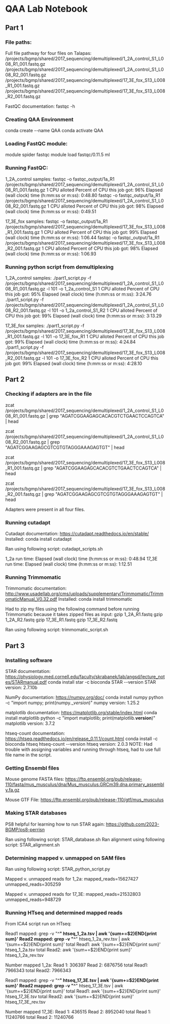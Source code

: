 # QAA Lab Notebook 

## Part 1
### File paths: 
Full file pathway for four files on Talapas: 
/projects/bgmp/shared/2017_sequencing/demultiplexed/1_2A_control_S1_L008_R1_001.fastq.gz
/projects/bgmp/shared/2017_sequencing/demultiplexed/1_2A_control_S1_L008_R2_001.fastq.gz
/projects/bgmp/shared/2017_sequencing/demultiplexed/17_3E_fox_S13_L008_R1_001.fastq.gz
/projects/bgmp/shared/2017_sequencing/demultiplexed/17_3E_fox_S13_L008_R2_001.fastq.gz

FastQC documentation: fastqc -h

### Creating QAA Environment
conda create --name QAA
conda activate QAA

### Loading FastQC module: 

module spider fastqc
module load fastqc/0.11.5
ml

### Running FastQC:
1_2A_control samples: 
fastqc -o fastqc_output/1a_R1 /projects/bgmp/shared/2017_sequencing/demultiplexed/1_2A_control_S1_L008_R1_001.fastq.gz
1 CPU alloted 
Percent of CPU this job got: 96% 
Elapsed (wall clock) time (h:mm:ss or m:ss): 0:48.80 
fastqc -o fastqc_output/1a_R1 /projects/bgmp/shared/2017_sequencing/demultiplexed/1_2A_control_S1_L008_R2_001.fastq.gz 
1 CPU alloted 
Percent of CPU this job got: 98% 
Elapsed (wall clock) time (h:mm:ss or m:ss): 0:49.51 

17_3E_fox samples: 
fastqc -o fastqc_output/1a_R1 /projects/bgmp/shared/2017_sequencing/demultiplexed/17_3E_fox_S13_L008_R1_001.fastq.gz 
1 CPU alloted 
Percent of CPU this job got: 99% 
Elapsed (wall clock) time (h:mm:ss or m:ss): 1:06.44 
fastqc -o fastqc_output/1a_R1 /projects/bgmp/shared/2017_sequencing/demultiplexed/17_3E_fox_S13_L008_R2_001.fastq.gz 
1 CPU alloted 
Percent of CPU this job got: 98% 
Elapsed (wall clock) time (h:mm:ss or m:ss): 1:06.93 

### Running python script from demultiplexing 
1_2A_control samples:
./part1_script.py -f /projects/bgmp/shared/2017_sequencing/demultiplexed/1_2A_control_S1_L008_R1_001.fastq.gz -l 101 -o 1_2a_control_S1
1 CPU alloted
Percent of CPU this job got: 95%
Elapsed (wall clock) time (h:mm:ss or m:ss): 3:24.76
./part1_script.py -f /projects/bgmp/shared/2017_sequencing/demultiplexed/1_2A_control_S1_L008_R2_001.fastq.gz -l 101 -o 1_2a_control_S1_R2
1 CPU alloted
Percent of CPU this job got: 99%
Elapsed (wall clock) time (h:mm:ss or m:ss): 3:13.29

17_3E_fox samples:
./part1_script.py -f /projects/bgmp/shared/2017_sequencing/demultiplexed/17_3E_fox_S13_L008_R1_001.fastq.gz -l 101 -o 17_3E_fox_R1
1 CPU alloted
Percent of CPU this job got: 99%
Elapsed (wall clock) time (h:mm:ss or m:ss): 4:24.84
./part1_script.py -f /projects/bgmp/shared/2017_sequencing/demultiplexed/17_3E_fox_S13_L008_R2_001.fastq.gz -l 101 -o 17_3E_fox_R2
1 CPU alloted
Percent of CPU this job got: 99%
Elapsed (wall clock) time (h:mm:ss or m:ss): 4:28.10

## Part 2
### Checking if adapters are in the file 

zcat /projects/bgmp/shared/2017_sequencing/demultiplexed/1_2A_control_S1_L008_R1_001.fastq.gz | grep "AGATCGGAAGAGCACACGTCTGAACTCCAGTCA" | head

zcat /projects/bgmp/shared/2017_sequencing/demultiplexed/1_2A_control_S1_L008_R2_001.fastq.gz | grep "AGATCGGAAGAGCGTCGTGTAGGGAAAGAGTGT" | head

zcat /projects/bgmp/shared/2017_sequencing/demultiplexed/17_3E_fox_S13_L008_R1_001.fastq.gz | grep "AGATCGGAAGAGCACACGTCTGAACTCCAGTCA" | head

zcat /projects/bgmp/shared/2017_sequencing/demultiplexed/17_3E_fox_S13_L008_R2_001.fastq.gz | grep "AGATCGGAAGAGCGTCGTGTAGGGAAAGAGTGT" | head

Adapters were present in all four files. 

### Running cutadapt
Cutadapt documentation: https://cutadapt.readthedocs.io/en/stable/
Installed: conda install cutadapt

Ran using following script: cutadapt_scripts.sh

1_2a run time: Elapsed (wall clock) time (h:mm:ss or m:ss): 0:48.94
17_3E run time: Elapsed (wall clock) time (h:mm:ss or m:ss): 1:12.51

### Running Trimmomatic 
Trimmomatic documentation: http://www.usadellab.org/cms/uploads/supplementary/Trimmomatic/TrimmomaticManual_V0.32.pdf
Installed: conda install trimmomatic

Had to zip my files using the following command before running Trimmomatic because it takes zipped files as input: 
gzip 1_2A_R1.fastq
gzip 1_2A_R2.fastq
gzip 17_3E_R1.fastq
gzip 17_3E_R2.fastq

Ran using following script: trimmomatic_script.sh

## Part 3

### Installing software
STAR documentation: https://physiology.med.cornell.edu/faculty/skrabanek/lab/angsd/lecture_notes/STARmanual.pdf
conda install star -c bioconda
STAR --version
STAR version: 2.7.10b

NumPy documentation: https://numpy.org/doc/
conda install numpy
python -c "import numpy; print(numpy.__version_)"
numpy version: 1.25.2

matplotlib documentation: https://matplotlib.org/stable/index.html
conda install matplotlib 
python -c "import matplotlib; print(matplotlib.__version__)" 
matplotlib version: 3.7.2

htseq-count documentation: https://htseq.readthedocs.io/en/release_0.11.1/count.html
conda install -c bioconda htseq
htseq-count --version
htseq version: 2.0.3
NOTE: Had trouble with assigning variables and running through htseq, had to use full file name in the script. 

### Getting Ensembl files 

Mouse genome FASTA files: https://ftp.ensembl.org/pub/release-110/fasta/mus_musculus/dna/Mus_musculus.GRCm39.dna.primary_assembly.fa.gz

Mouse GTF File: https://ftp.ensembl.org/pub/release-110/gtf/mus_musculus

### Making STAR databases 

PS8 helpful for learning how to run STAR again: https://github.com/2023-BGMP/ps8-perrisn

Ran using following script: STAR_database.sh
Ran alignment using following script: STAR_alignment.sh

### Determining mapped v. unmapped on SAM files 

Ran using following script: STAR_python_script.py

Mapped v. unmapped reads for 1_2a:
mapped_reads=15627427
unmapped_reads=305259

Mapped v. unmapped reads for 17_3E:
mapped_reads=21532803
unmapped_reads=948729

### Running HTseq and determined mapped reads

From ICA4 script run on HTseq: 

Read1 mapped: grep -v "^__" htseq_1_2a.tsv | awk '{sum+=$2}END{print sum}'
Read2 mapped:  grep -v "^__" htseq_1_2a_rev.tsv | awk '{sum+=$2}END{print sum}'
total Read1: awk '{sum+=$2}END{print sum}' htseq_1_2a.tsv
total Read2: awk '{sum+=$2}END{print sum}' htseq_1_2a_rev.tsv

Number mapped 1_2a: 
Read 1: 306397
Read 2: 6876756
total Read1: 7966343
total Read2: 7966343

Read1 mapped: grep -v "^__" htseq_17_3E.tsv | awk '{sum+=$2}END{print sum}'
Read2 mapped:  grep -v "^__" htseq_17_3E.tsv | awk '{sum+=$2}END{print sum}'
total Read1: awk '{sum+=$2}END{print sum}' htseq_17_3E.tsv
total Read2: awk '{sum+=$2}END{print sum}' htseq_17_3E_rev.tsv

Number mapped 17_3E: 
Read 1: 436515
Read 2: 8952040
total Read 1: 11240766
total Read 2: 11240766